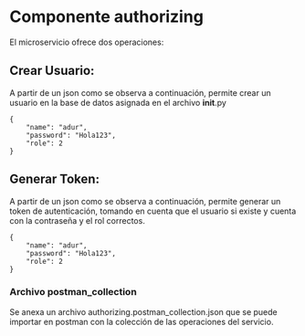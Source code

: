 # Componente authorizing
El microservicio ofrece dos operaciones:

## Crear Usuario:

A partir de un json como se observa a continuación, permite crear un usuario en la base de datos asignada en el archivo __init__.py

```
{
    "name": "adur",
    "password": "Hola123",
    "role": 2
}
```
## Generar Token:
A partir de un json como se observa a continuación, permite generar un token de autenticación, tomando en cuenta que el usuario si existe y cuenta con la contraseña y el rol correctos.

```
{
    "name": "adur",
    "password": "Hola123",
    "role": 2
}
```

### Archivo postman_collection
Se anexa un archivo authorizing.postman_collection.json que se puede importar en postman con la colección de las operaciones del servicio.